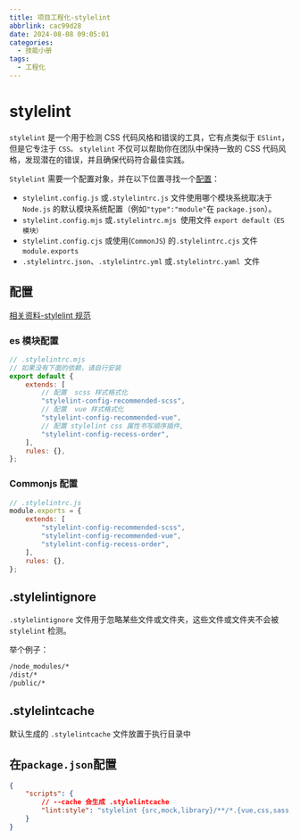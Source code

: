 ```yaml
---
title: 项目工程化-stylelint
abbrlink: cac99d28
date: 2024-08-08 09:05:01
categories:
  - 技能小册
tags:
  - 工程化
---
```


# stylelint

`stylelint` 是一个用于检测 CSS 代码风格和错误的工具，它有点类似于 `ESlint`，但是它专注于 `CSS。` `stylelint` 不仅可以帮助你在团队中保持一致的 CSS 代码风格，发现潜在的错误，并且确保代码符合最佳实践。

`Stylelint` 需要一个配置对象，并在以下位置寻找一个[配置](https://stylelint.io/user-guide/configure)：

- `stylelint.config.js` 或`.stylelintrc.js` 文件使用哪个模块系统取决于 `Node.js` 的默认模块系统配置（例如`"type":"module"`在 `package.json`）。
- `stylelint.config.mjs` 或`.stylelintrc.mjs `使用文件 `export default（ES 模块）`
- `stylelint.config.cjs` 或使用(`CommonJS`) 的`.stylelintrc.cjs` 文件 `module.exports`
- `.stylelintrc.json`、`.stylelintrc.yml` 或`.stylelintrc.yaml `文件

## 配置

[相关资料-stylelint 规范](http://www.yanhongzhi.com/post/project_specification3.html)

### es 模块配置

```js
// .stylelintrc.mjs
// 如果没有下面的依赖，请自行安装
export default {
	extends: [
		// 配置  scss 样式格式化
		"stylelint-config-recommended-scss",
		// 配置  vue 样式格式化
		"stylelint-config-recommended-vue",
		// 配置 stylelint css 属性书写顺序插件,
		"stylelint-config-recess-order",
	],
	rules: {},
};
```

### Commonjs 配置

```js
// .stylelintrc.js
module.exports = {
	extends: [
		"stylelint-config-recommended-scss",
		"stylelint-config-recommended-vue",
		"stylelint-config-recess-order",
	],
	rules: {},
};
```

## .stylelintignore

`.stylelintignore` 文件用于忽略某些文件或文件夹，这些文件或文件夹不会被 `stylelint` 检测。

举个例子：

```sh
/node_modules/*
/dist/*
/public/*
```

## .stylelintcache

默认生成的 `.stylelintcache` 文件放置于执行目录中

## 在`package.json`配置

```json
{
	"scripts": {
		// --cache 会生成 .stylelintcache
		"lint:style": "stylelint {src,mock,library}/**/*.{vue,css,sass,scss} --cache --fix"
	}
}
```
